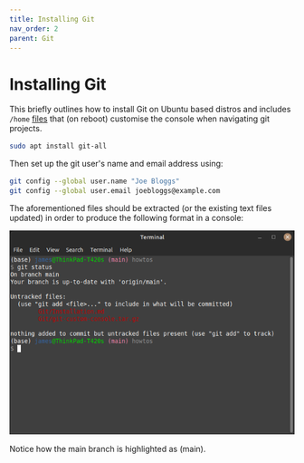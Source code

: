 ```yaml
---
title: Installing Git
nav_order: 2
parent: Git
---
```


# Installing Git

This briefly outlines how to install Git on Ubuntu based distros and includes ```/home``` [files](./git-custom-console.tar.gz) that (on reboot) customise the console when navigating git projects.

```bash
sudo apt install git-all
```

Then set up the git user's name and email address using:

```bash
git config --global user.name "Joe Bloggs"
git config --global user.email joebloggs@example.com
```

The aforementioned files should be extracted (or the existing text files updated) in order to produce the following format in a console:

![](./custom-console.png)

Notice how the main branch is highlighted as (main).